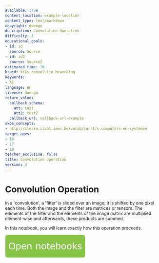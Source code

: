 ```yaml
---
available: true
content_location: example-location
content_type: text/markdown
copyright: dwengo
description: Convolution Operation
difficulty: 3
educational_goals:
- id: id
  source: Source
- id: id2
  source: Source2
estimated_time: 10
hruid: kiks_convolutie_bewerking
keywords:
- AI
language: en
licence: dwengo
return_value:
  callback_schema:
    att: test
    att2: test2
  callback_url: callback-url-example
skos_concepts:
- http://ilearn.ilabt.imec.be/vocab/curr1/s-computers-en-systemen
target_ages:
- 16
- 17
- 18
teacher_exclusive: false
title: Convolution operation
version: 3
---
```

# Convolution Operation
In a 'convolution', a 'filter' is slided over an image; it is shifted by one pixel each time.
Both the image and the filter are matrices or tensors. The elements of the filter and the elements of the image matrix are
multiplied element-wise and afterwards, these products are summed.

In this notebook, you will learn exactly how this operation proceeds.

[![](embed/Knop.png "Button")](https://kiks.ilabt.imec.be/hub/tmplogin?id=1751_en "Convolution Operation")